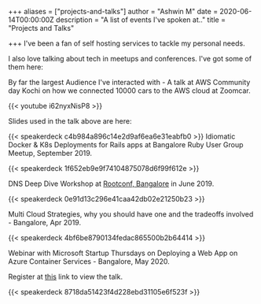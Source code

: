 +++
aliases = ["projects-and-talks"]
author = "Ashwin M"
date = 2020-06-14T00:00:00Z
description = "A list of events I've spoken at.."
title = "Projects and Talks"

+++
I've been a fan of self hosting services to tackle my personal needs.

I also love talking about tech in meetups and conferences. I've got some of them here:

By far the largest Audience I've interacted with - A talk at AWS Community day Kochi on how we connected 10000 cars to the AWS cloud at Zoomcar.

{{< youtube i62nyxNisP8 >}}

Slides used in the talk above are here:

{{< speakerdeck c4b984a896c14e2d9af6ea6e31eabfb0 >}}
Idiomatic Docker & K8s Deployments for Rails apps at Bangalore Ruby User Group Meetup, September 2019.

{{< speakerdeck 1f652eb9e9f74104875078d6f99f612e >}}

DNS Deep Dive Workshop at [Rootconf, Bangalore](https://rootconf.in) in June 2019.

{{< speakerdeck 0e91d13c296e41caa42db02e21250b23 >}}

Multi Cloud Strategies, why you should have one and the tradeoffs involved - Bangalore, Apr 2019.

{{< speakerdeck 4bf6be8790134fedac865500b2b64414 >}}

Webinar with Microsoft Startup Thursdays on Deploying a Web App on Azure Container Services - Bangalore, May 2020.

Register at [this](https://microsoftcloudpartner.eventbuilder.com/event/21277?source=contagen) link to view the talk.

{{< speakerdeck 8718da51423f4d228ebd31105e6f523f >}}